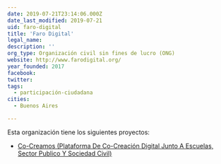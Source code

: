 ```yaml
---
date: 2019-07-21T23:14:06.000Z
date_last_modified: 2019-07-21
uid: faro-digital
title: 'Faro Digital'
legal_name: 
description: ''
org_type: Organización civil sin fines de lucro (ONG)
website: http://www.farodigital.org/
year_founded: 2017
facebook: 
twitter: 
tags:
  - participación-ciudadana
cities: 
  - Buenos Aires

---
```


Esta organización tiene los siguientes proyectos:

- [Co-Creamos (Plataforma De Co-Creación Digital Junto A Escuelas, Sector Publico Y Sociedad Civil)](/proyectos/co-creamos-plataforma-de-co-creacion-digital-junto-a-escuelas-sector-publico-y-sociedad-civil)
